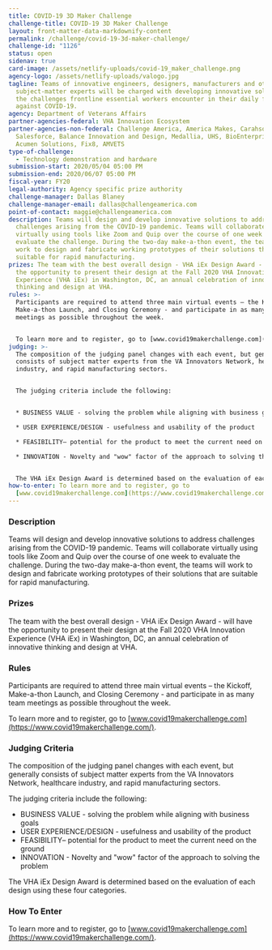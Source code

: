 ```yaml
---
title: COVID-19 3D Maker Challenge
challenge-title: COVID-19 3D Maker Challenge
layout: front-matter-data-markdownify-content
permalink: /challenge/covid-19-3d-maker-challenge/
challenge-id: "1126"
status: open
sidenav: true
card-image: /assets/netlify-uploads/covid-19_maker_challenge.png
agency-logo: /assets/netlify-uploads/valogo.jpg
tagline: Teams of innovative engineers, designers, manufacturers and other
  subject-matter experts will be charged with developing innovative solutions to
  the challenges frontline essential workers encounter in their daily fight
  against COVID-19.
agency: Department of Veterans Affairs
partner-agencies-federal: VHA Innovation Ecosystem
partner-agencies-non-federal: Challenge America, America Makes, Carahsoft,
  Salesforce, Balance Innovation and Design, Medallia, UHS, BioEnterprise,
  Acumen Solutions, Fix8, AMVETS
type-of-challenge:
  - Technology demonstration and hardware
submission-start: 2020/05/04 05:00 PM
submission-end: 2020/06/07 05:00 PM
fiscal-year: FY20
legal-authority: Agency specific prize authority
challenge-manager: Dallas Blaney
challenge-manager-email: dallas@challengeamerica.com
point-of-contact: maggie@challengeamerica.com
description: Teams will design and develop innovative solutions to address
  challenges arising from the COVID-19 pandemic. Teams will collaborate
  virtually using tools like Zoom and Quip over the course of one week to
  evaluate the challenge. During the two-day make-a-thon event, the teams will
  work to design and fabricate working prototypes of their solutions that are
  suitable for rapid manufacturing.
prizes: The team with the best overall design - VHA iEx Design Award - will have
  the opportunity to present their design at the Fall 2020 VHA Innovation
  Experience (VHA iEx) in Washington, DC, an annual celebration of innovative
  thinking and design at VHA.
rules: >-
  Participants are required to attend three main virtual events – the Kickoff,
  Make-a-thon Launch, and Closing Ceremony - and participate in as many team
  meetings as possible throughout the week.


  To learn more and to register, go to [www.covid19makerchallenge.com](https://www.covid19makerchallenge.com/).
judging: >-
  The composition of the judging panel changes with each event, but generally
  consists of subject matter experts from the VA Innovators Network, healthcare
  industry, and rapid manufacturing sectors.


  The judging criteria include the following:


  * BUSINESS VALUE - solving the problem while aligning with business goals

  * USER EXPERIENCE/DESIGN - usefulness and usability of the product

  * FEASIBILITY– potential for the product to meet the current need on the ground

  * INNOVATION - Novelty and "wow" factor of the approach to solving the problem


  The VHA iEx Design Award is determined based on the evaluation of each design using these four categories.
how-to-enter: To learn more and to register, go to
  [www.covid19makerchallenge.com](https://www.covid19makerchallenge.com/).
---
```

### Description

Teams will design and develop innovative solutions to address challenges arising from the COVID-19 pandemic. Teams will collaborate virtually using tools like Zoom and Quip over the course of one week to evaluate the challenge. During the two-day make-a-thon event, the teams will work to design and fabricate working prototypes of their solutions that are suitable for rapid manufacturing.

### Prizes

The team with the best overall design - VHA iEx Design Award - will have the opportunity to present their design at the Fall 2020 VHA Innovation Experience (VHA iEx) in Washington, DC, an annual celebration of innovative thinking and design at VHA.

### Rules

Participants are required to attend three main virtual events – the Kickoff, Make-a-thon Launch, and Closing Ceremony - and participate in as many team meetings as possible throughout the week.

To learn more and to register, go to [www.covid19makerchallenge.com](https://www.covid19makerchallenge.com/).

### Judging Criteria

The composition of the judging panel changes with each event, but generally consists of subject matter experts from the VA Innovators Network, healthcare industry, and rapid manufacturing sectors.

The judging criteria include the following:

* BUSINESS VALUE - solving the problem while aligning with business goals
* USER EXPERIENCE/DESIGN - usefulness and usability of the product
* FEASIBILITY– potential for the product to meet the current need on the ground
* INNOVATION - Novelty and "wow" factor of the approach to solving the problem

The VHA iEx Design Award is determined based on the evaluation of each design using these four categories.

### How To Enter

To learn more and to register, go to [www.covid19makerchallenge.com](https://www.covid19makerchallenge.com/).